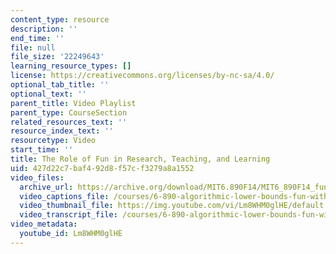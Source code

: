 ```yaml
---
content_type: resource
description: ''
end_time: ''
file: null
file_size: '22249643'
learning_resource_types: []
license: https://creativecommons.org/licenses/by-nc-sa/4.0/
optional_tab_title: ''
optional_text: ''
parent_title: Video Playlist
parent_type: CourseSection
related_resources_text: ''
resource_index_text: ''
resourcetype: Video
start_time: ''
title: The Role of Fun in Research, Teaching, and Learning
uid: 427d22c7-baf4-92d8-f57c-f3279a8a1552
video_files:
  archive_url: https://archive.org/download/MIT6.890F14/MIT6_890F14_fun_300k.mp4
  video_captions_file: /courses/6-890-algorithmic-lower-bounds-fun-with-hardness-proofs-fall-2014/2c1fcef540d05ab2aa35dff545d79f13_Lm8WHM0glHE.vtt
  video_thumbnail_file: https://img.youtube.com/vi/Lm8WHM0glHE/default.jpg
  video_transcript_file: /courses/6-890-algorithmic-lower-bounds-fun-with-hardness-proofs-fall-2014/2e30975f38f516e08cfd1c2eed047058_Lm8WHM0glHE.pdf
video_metadata:
  youtube_id: Lm8WHM0glHE
---
```

